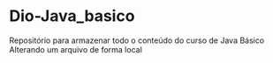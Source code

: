 # Dio-Java_basico
Repositório para armazenar todo o conteúdo do curso de Java Básico
Alterando um arquivo de forma local